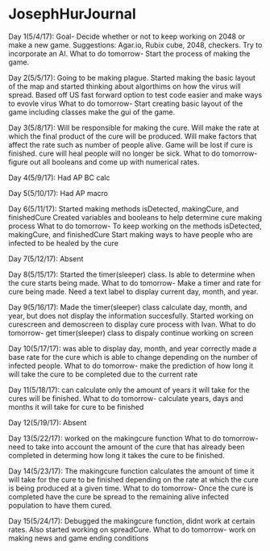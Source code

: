 # JosephHurJournal

Day 1(5/4/17):
Goal- Decide whether or not to keep working on 2048 or make a new game.
	Suggestions: Agar.io, Rubix cube, 2048, checkers.
Try to incorporate an AI.
What to do tomorrow- Start the process of making the game.

Day 2(5/5/17):
Going to be  making plague.
Started making the basic layout of the map and started thinking about algorthims on how the virus will spread.
Based off US
fast forward option to test code easier and make ways to evovle virus
What to do tomorrow- 
Start creating basic layout of the game including classes
make the gui of the game.

Day 3(5/8/17):
Will be responsible for making the cure.
Will make the rate at which the final product of the cure will be produced.
Will make factors that affect the rate such as number of people alive.
Game will be lost if cure is finished.
cure will heal people will no longer be sick.
What to do tomorrow-
figure out all booleans and come up with numerical rates.
 
Day 4(5/9/17):
Had AP BC calc

Day 5(5/10/17):
Had AP macro

Day 6(5/11/17):
Started making methods isDetected, makingCure, and finishedCure
Created variables and booleans to help determine cure making process
What to do tomorrow-
To keep working on the methods isDetected, makingCure, and finishedCure
Start making ways to have people who are infected to be healed by the cure

Day 7(5/12/17): 
Absent

Day 8(5/15/17):
Started the timer(sleeper) class.
Is able to determine when the cure starts being made.
What to do tomorrow-
Make a timer and rate for cure being made.
Need a text label to display current day, month, and year.

Day 9(5/16/17):
Made the timer(sleeper) class calculate day, month, and year, but does not display the information succesfully.
Started working on curescreen and demoscreen to display cure process with Ivan.
What to do tomorrow-
get timer(sleeper) class to dispaly
continue working on screen

Day 10(5/17/17):
was able to display day, month, and year correctly
made a base rate for the cure which is able to change depending on the number of infected people.
What to do tomorrow-
make the prediction of how long it will take the cure to be completed due to the current rate

Day 11(5/18/17):
can calculate only the amount of years it will take for the cures will be finished.
What to do tomorrow-
calculate years, days and months it will take for cure to be finished

Day 12(5/19/17):
Absent

Day 13(5/22/17):
worked on the makingcure function
What to do tomorrow-
need to take into account the amount of the cure that has already been completed in determing how long it takes the cure to be finished.

Day 14(5/23/17):
The makingcure function calculates the amount of time it will take for the cure to be finished depending on the rate at which the cure is being produced at a given time.
What to do tomorrow-
Once the cure is completed have the cure be spread to the remaining alive infected population to have them cured.

Day 15(5/24/17):
Debugged the makingcure function, didnt work at certain rates.  Also started working on spreadCure.
What to do tomorrow-
work on making news and game ending conditions
